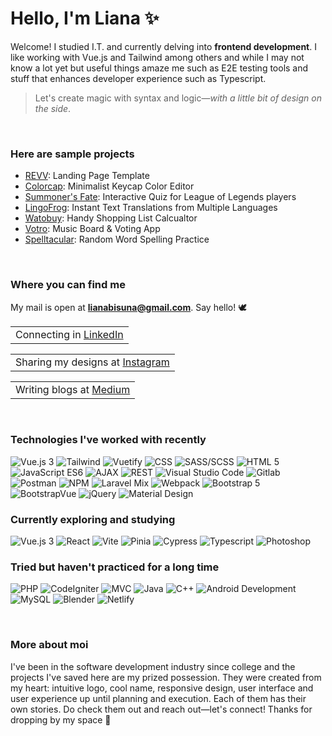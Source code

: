 # Hello, I'm Liana ✨

Welcome! I studied I.T. and currently delving into **frontend development**. I like working with Vue.js and Tailwind among others and while I may not know a lot yet but useful things amaze me such as E2E testing tools and stuff that enhances developer experience such as Typescript.

> Let's create magic with syntax and logic—<i>with a little bit of design on the side</i>.

<br>

### Here are sample projects
- [REVV](https://revv-template.netlify.app): Landing Page Template
- [Colorcap](https://colorcap.netlify.app): Minimalist Keycap Color Editor
- [Summoner's Fate](https://summoners-quiz.netlify.app): Interactive Quiz for League of Legends players
- [LingoFrog](https://lingofrog.netlify.app): Instant Text Translations from Multiple Languages
- [Watobuy](https://watobuy.netlify.app): Handy Shopping List Calcualtor
- [Votro](https://votro.netlify.app): Music Board & Voting App
- [Spelltacular](https://spelltacular.netlify.app): Random Word Spelling Practice

<br>

### Where you can find me

My mail is open at **lianabisuna@gmail.com**. Say hello! 🕊️

<table><tr><td>
    Connecting in <a href="https://linkedin.com/in/lianabisuna">LinkedIn</a>
</td></tr></table>

<table><tr><td>
    Sharing my designs at <a href="https://instagram.com/typecodr">Instagram</a>
</td></tr></table>

<table><tr><td>
    Writing blogs at <a href="https://medium.com/@lianabisuna">Medium</a>
</table>

<br>
    
### Technologies I've worked with recently

<p>
    <img alt="Vue.js 3" src="https://img.shields.io/badge/Vue-2-3EAF7C" />
    <img alt="Tailwind" src="https://img.shields.io/badge/-Tailwind-07ADCA" />
    <img alt="Vuetify" src="https://img.shields.io/badge/-Vuetify-158FE9" />
    <img alt="CSS" src="https://img.shields.io/badge/-CSS-2449D8" />
    <img alt="SASS/SCSS" src="https://img.shields.io/badge/-SASS-C36291" />
    <img alt="HTML 5" src="https://img.shields.io/badge/HTML-5-D84924" />
    <img alt="JavaScript ES6" src="https://img.shields.io/badge/JavaScript-ES6-EAD41C" />
    <img alt="AJAX" src="https://img.shields.io/badge/-AJAX-454548" />
    <img alt="REST" src="https://img.shields.io/badge/-REST-454548" />
    <img alt="Visual Studio Code" src="https://img.shields.io/badge/-Visual Studio Code-3DA2E7" />
    <img alt="Gitlab" src="https://img.shields.io/badge/-Gitlab-EF6724" />
    <img alt="Postman" src="https://img.shields.io/badge/-Postman-F06632" />
    <img alt="NPM" src="https://img.shields.io/badge/-NPM-C13534" />
    <img alt="Laravel Mix" src="https://img.shields.io/badge/-Laravel Mix-254895" />
    <img alt="Webpack" src="https://img.shields.io/badge/-Webpack-1B72B6" />
    <img alt="Bootstrap 5" src="https://img.shields.io/badge/Bootstrap-5-3EAF7C" />
    <img alt="BootstrapVue" src="https://img.shields.io/badge/-BootstrapVue-3EAF7C" />
    <img alt="jQuery" src="https://img.shields.io/badge/-jQuery-454548" />
    <img alt="Material Design" src="https://img.shields.io/badge/-Material Design-454548" />
</p>

    
### Currently exploring and studying
<p>
    <img alt="Vue.js 3" src="https://img.shields.io/badge/Vue-3-3EAF7C" />
    <img alt="React" src="https://img.shields.io/badge/-React-45b8d8" />
    <img alt="Vite" src="https://img.shields.io/badge/-Vite-9A66F2" />
    <img alt="Pinia" src="https://img.shields.io/badge/-Pinia-FFE267" />
    <img alt="Cypress" src="https://img.shields.io/badge/-Cypress-454548" />
    <img alt="Typescript" src="https://img.shields.io/badge/-Typescript-2F72BC" />
    <img alt="Photoshop" src="https://img.shields.io/badge/-Photoshop-001C33" />
 </p>

    
### Tried but haven't practiced for a long time
<p>
    <img alt="PHP" src="https://img.shields.io/badge/-PHP-454548" />
    <img alt="CodeIgniter" src="https://img.shields.io/badge/-CodeIgniter-454548" />
    <img alt="MVC" src="https://img.shields.io/badge/-MVC-454548" />
    <img alt="Java" src="https://img.shields.io/badge/-Java-454548" />
    <img alt="C++" src="https://img.shields.io/badge/-C++-454548" />
    <img alt="Android Development" src="https://img.shields.io/badge/-Android Development-454548" />
    <img alt="MySQL" src="https://img.shields.io/badge/-MySQL-454548" />
    <img alt="Blender" src="https://img.shields.io/badge/-Blender-454548" />
    <img alt="Netlify" src="https://img.shields.io/badge/-Blender-Netlify" />
</p>

<br>
    
### More about moi
I've been in the software development industry since college and the projects I've saved here are my prized possession. They were created from my heart: intuitive logo, cool name, responsive design, user interface and user experience up until planning and execution. Each of them has their own stories. Do check them out and reach out—let's connect! Thanks for dropping by my space 👋
